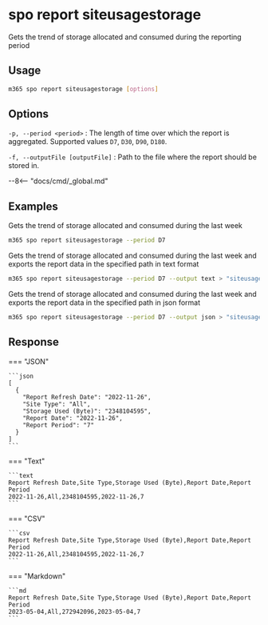 # spo report siteusagestorage

Gets the trend of storage allocated and consumed during the reporting period

## Usage

```sh
m365 spo report siteusagestorage [options]
```

## Options

`-p, --period <period>`
: The length of time over which the report is aggregated. Supported values `D7`, `D30`, `D90`, `D180`.

`-f, --outputFile [outputFile]`
: Path to the file where the report should be stored in.

--8<-- "docs/cmd/_global.md"

## Examples

Gets the trend of storage allocated and consumed during the last week

```sh
m365 spo report siteusagestorage --period D7
```

Gets the trend of storage allocated and consumed during the last week and exports the report data in the specified path in text format

```sh
m365 spo report siteusagestorage --period D7 --output text > "siteusagestorage.txt"
```

Gets the trend of storage allocated and consumed during the last week and exports the report data in the specified path in json format

```sh
m365 spo report siteusagestorage --period D7 --output json > "siteusagestorage.json"
```

## Response

=== "JSON"

    ```json
    [
      {
        "Report Refresh Date": "2022-11-26",
        "Site Type": "All",
        "Storage Used (Byte)": "2348104595",
        "Report Date": "2022-11-26",
        "Report Period": "7"
      }
    ]
    ```

=== "Text"

    ```text
    Report Refresh Date,Site Type,Storage Used (Byte),Report Date,Report Period
    2022-11-26,All,2348104595,2022-11-26,7
    ```

=== "CSV"

    ```csv
    Report Refresh Date,Site Type,Storage Used (Byte),Report Date,Report Period
    2022-11-26,All,2348104595,2022-11-26,7
    ```

=== "Markdown"

    ```md
    Report Refresh Date,Site Type,Storage Used (Byte),Report Date,Report Period
    2023-05-04,All,272942096,2023-05-04,7
    ```
